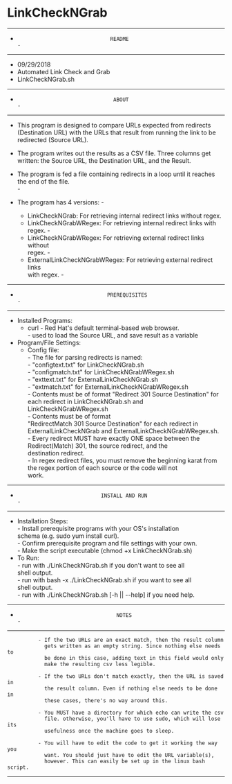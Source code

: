 # LinkCheckNGrab
--------------------------------------------------------------------------------
-                                   README                                     -
--------------------------------------------------------------------------------                                                  
- 09/29/2018                                                                   
- Automated Link Check and Grab                                                
- LinkCheckNGrab.sh                                                            
--------------------------------------------------------------------------------
-                                    ABOUT                                     -
--------------------------------------------------------------------------------
- This program is designed to compare URLs expected from redirects             
 (Destination URL) with the URLs that result from running the link to be      
 redirected (Source URL).                                                     
                                                                              
- The program writes out the results as a CSV file. Three columns get written: 
    the Source URL, the Destination URL, and the Result.                       
                                                                               
- The program is fed a file containing redirects in a loop until it reaches    
  the end of the file.                                                         
									       -
- The program has 4 versions:						       -
    - LinkCheckNGrab: For retrieving internal redirect links without regex.   
    - LinkCheckNGrabWRegex: For retrieving internal redirect links with       
      regex.		                        			       -
    - LinkCheckNGrabWRegex: For retrieving external redirect links without    
      regex.							               -
    - ExternalLinkCheckNGrabWRegex: For retrieving external redirect links    
      with regex.							       -
--------------------------------------------------------------------------------
-                                  PREREQUISITES                               -
--------------------------------------------------------------------------------
- Installed Programs:                                                          
   - curl - Red Hat's default terminal-based web browser.                      
              - used to load the Source URL, and save result as a variable    
- Program/File Settings:                                                       
   - Config file:                                                              
                - The file for parsing redirects is named:                     
                   -  "configtext.txt" for LinkCheckNGrab.sh		       
                   -  "configmatch.txt" for LinkCheckNGrabWRegex.sh            
                   -  "exttext.txt" for ExternalLinkCheckNGrab.sh              
                   -  "extmatch.txt" for ExternalLinkCheckNGrabWRegex.sh       
                - Contents must be of format "Redirect 301 Source Destination" 
                  for each redirect in LinkCheckNGrab.sh and                   
                  LinkCheckNGrabWRegex.sh                                      
                - Contents must be of format                                   
                  "RedirectMatch 301 Source Destination" for each redirect in  
                  ExternalLinkCheckNGrab and ExternalLinkCheckNGrabWRegex.sh.  
                - Every redirect MUST have exactly ONE space between the       
                  Redirect(Match) 301, the source redirect, and the            
                  destination redirect.                                        
                - In regex redirect files, you must remove the beginning karat 
                  from the regex portion of each source or the code will not   
                  work.                                                        
--------------------------------------------------------------------------------
-                                INSTALL AND RUN                               -
--------------------------------------------------------------------------------
- Installation Steps:                                                          
              - Install prerequisite programs with your OS's installation      
                schema (e.g. sudo yum install curl).                           
              - Confirm prerequisite program and file settings with your own.  
              - Make the script executable (chmod +x LinkCheckNGrab.sh)        
- To Run:                                                                      
              - run with ./LinkCheckNGrab.sh if you don't want to see all      
                shell output.                                                  
              - run with bash -x ./LinkCheckNGrab.sh if you want to see all    
                shell output.                                                  
              - run with ./LinkCheckNGrab.sh [-h || --help] if you need help.  
--------------------------------------------------------------------------------
-                                     NOTES                                    -
--------------------------------------------------------------------------------
              - If the two URLs are an exact match, then the result column     
                gets written as an empty string. Since nothing else needs to  
                be done in this case, adding text in this field would only     
                make the resulting csv less legible.                           
                                                                               
              - If the two URLs don't match exactly, then the URL is saved in  
                the result column. Even if nothing else needs to be done in    
                these cases, there's no way around this.                       
                                                                               
              - You MUST have a directory for which echo can write the csv     
                file. otherwise, you'll have to use sudo, which will lose its  
                usefulness once the machine goes to sleep.                                                                                                   
                
              - You will have to edit the code to get it working the way you   
                want. You should just have to edit the URL variable(s),        
                however. This can easily be set up in the linux bash script.   
--------------------------------------------------------------------------------

